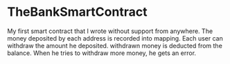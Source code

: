 # TheBankSmartContract
My first smart contract that I wrote without support from anywhere. The money deposited by each address is recorded into mapping. Each user can withdraw the amount he deposited. withdrawn money is deducted from the balance. When he tries to withdraw more money, he gets an error.

